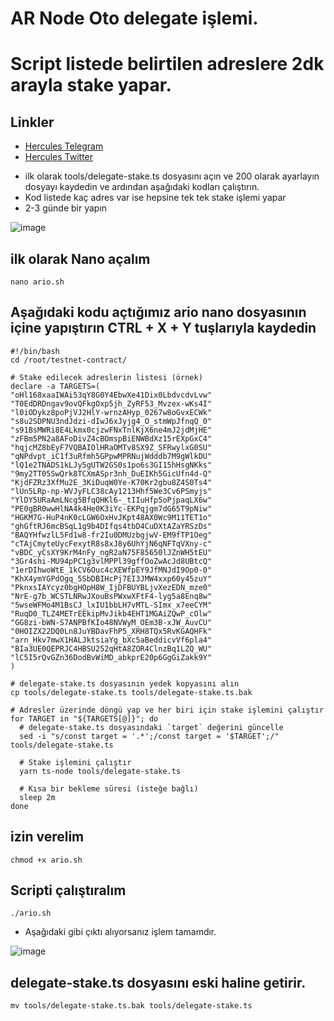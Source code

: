 # AR Node Oto delegate işlemi. 
# Script listede belirtilen adreslere 2dk arayla stake yapar.


## Linkler
 * [Hercules Telegram](https://t.me/HerculesNode)
 * [Hercules Twitter](https://twitter.com/Herculesnode)


- ilk olarak tools/delegate-stake.ts dosyasını açın ve 200 olarak ayarlayın dosyayı kaydedin ve ardından aşağıdaki kodları çalıştırın. 
- Kod listede kaç adres var ise hepsine tek tek stake işlemi yapar 
- 2-3 günde bir yapın

![image](https://github.com/HerculesNode/ario-delegate/assets/101635385/679ba253-8be7-4ae7-924d-3c8b397f4dcd)


## ilk olarak Nano açalım
```shell
nano ario.sh
```

## Aşağıdaki kodu açtığımız ario nano dosyasının içine yapıştırın CTRL + X + Y tuşlarıyla kaydedin
```shell
#!/bin/bash
cd /root/testnet-contract/

# Stake edilecek adreslerin listesi (örnek)
declare -a TARGETS=(
"oHl168xaaIWAi53qY8G0Y4EbwXe41Dix0LbdvcdvLvw"
"T0EdDRDngav9ovQFkgOxp5jh_ZyRF53_Mvzex-wKs4I"
"l0iODykz8poPjVJ2HlY-wrnzAHyp_0267w8oGvxECWk"
"s8u2SDPNU3ndJdzi-dIwJ6xJyjg4_O_stmWpJfnqQ_0"
"s91BsMWRi8E4Lkmx0cjzwFNxTnlKjX6ne4mJ2jdMjHE"
"zFBm5PN2a8AFoDivZ4cBOmspBiENWBdXz15rEXpGxC4"
"hqjcMZ8bEyF7VQBAIOlHRaOMTv8SX9Z_SFRwylxG0SU"
"qNPdvpt_iC1f3uRfmh5GPpwMPRNujWdddb7M9gWlkDU"
"lQ1e2TNADS1kLJy5gUTW2GS0s1po6s3GI15hHsgNKks"
"9my2TT05SwQrk8TCXmASpr3nh_DuEIKh5GicUfn4d-Q"
"KjdFZRz3XfMu2E_3KiDuqW0Ye-K70Kr2gbu8Z4S0Ts4"
"lUn5LRp-np-WVJyFLC38cAy1213Hhf5We3Cv6PSmyjs"
"YlDY5URaAmLNcg5BfqQHKl6-_tIIuHfp5oPjpaqLX6w"
"PE0gBR0wwHlNA4k4He0K3iYc-EKPqjgm7dG65T9pNiw"
"HGKM7G-HuP4nK0cLGW6OxHvJKpt48AX0Wc9M11TET1o"
"ghGftRJ6mcBSqL1g9b4DIfqs4tbD4CuDXtAZaYRSzDs"
"BAQYHfwzlL5Fd1w8-fr2Iu0DMUzbgjwV-EM9fTP1Oeg"
"cTAjCmyteUycFexytR8s8xJ8y6UhYjN6qNFTqVXny-c"
"vBDC_yCsXY9KrM4nFy_ngR2aN75F85650lJZnWH5tEU"
"3Gr4shi-MU94pPC1g3vlMPPl39gffOoZwAcJd8UBtcQ"
"1erDIhwoWtE_1kCV6Ouc4cXEWfpEY9JfMNJdI9Op0-0"
"KhX4ymYGPdOgq_5SbDBIHcPj7EI3JMW4xxp60y45zuY"
"PknxsIAYcyz0bgHOpH8W_IjDFBUYBLjvXezEDN_mze0"
"NrE-g7b_WCSTLNRwJXouBsPWxwXFtF4-lyg5a8Enq8w"
"5wseWFMo4M1BsCJ_lxIU1bbLH7vMTL-SImx_x7eeCYM"
"RuqD0_TLZ4METrEEkipMvJikb4EHT1MGAiZQwP_cOlw"
"GG8zi-bWN-S7ANPBfKIo48NVWyM_OEm3B-xJW_AuvCU"
"0HOIZX22DQ0Ln8JuYBDavFhP5_XRH8TQx5RvKGAQHFk"
"arn_Hkv7mwX1HALJktsiaYg_bXc5aBeddicvVf6pla4"
"BIa3UE0QEPRJC4HBSU252qHtA8ZOR4ClnzBq1LZQ_WU"
"lC5I5rQvGZn36DodBvWiMD_abkprE20p6GgGiZakk9Y"
)

# delegate-stake.ts dosyasının yedek kopyasını alın
cp tools/delegate-stake.ts tools/delegate-stake.ts.bak

# Adresler üzerinde döngü yap ve her biri için stake işlemini çalıştır
for TARGET in "${TARGETS[@]}"; do
  # delegate-stake.ts dosyasındaki `target` değerini güncelle
  sed -i "s/const target = '.*';/const target = '$TARGET';/" tools/delegate-stake.ts

  # Stake işlemini çalıştır
  yarn ts-node tools/delegate-stake.ts

  # Kısa bir bekleme süresi (isteğe bağlı)
  sleep 2m
done
```

## izin verelim
```shell
chmod +x ario.sh
```

## Scripti çalıştıralım
```shell
./ario.sh
```

- Aşağıdaki gibi çıktı alıyorsanız işlem tamamdır. 

![image](https://github.com/HerculesNode/ario-delegate/assets/101635385/5ae19608-6e97-4979-8041-d4158b01d4f1)


## delegate-stake.ts dosyasını eski haline getirir. 
```shell
mv tools/delegate-stake.ts.bak tools/delegate-stake.ts
```

